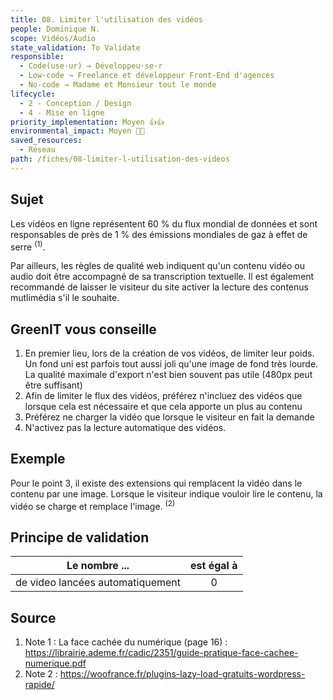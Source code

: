 ```yaml
---
title: 08. Limiter l'utilisation des vidéos
people: Dominique N.
scope: Vidéos/Audio
state_validation: To Validate
responsible:
  - Code(use·ur) → Développeu·se·r
  - Low-code → Freelance et développeur Front-End d'agences
  - No-code → Madame et Monsieur tout le monde
lifecycle: 
  - 2 - Conception / Design
  - 4 - Mise en ligne
priority_implementation: Moyen 👍👍
environmental_impact: Moyen 🌱🌱
saved_resources: 
  - Réseau
path: /fiches/08-limiter-l-utilisation-des-videos
---
```


## Sujet

Les vidéos en ligne représentent 60 % du flux mondial de données et sont responsables de près de 1 % des émissions mondiales de gaz à effet de serre <sup>(1)</sup>.

Par ailleurs, les règles de qualité web indiquent qu'un contenu vidéo ou audio doit être accompagné de sa transcription textuelle. Il est également recommandé de laisser le visiteur du site activer la lecture des contenus mutlimédia s'il le souhaite.

## GreenIT vous conseille

1.  En premier lieu, lors de la création de vos vidéos, de limiter leur poids. Un fond uni est parfois tout aussi joli qu'une image de fond très lourde. La qualité maximale d'export n'est bien souvent pas utile (480px peut être suffisant)
2.  Afin de limiter le flux des vidéos, préférez n'incluez des vidéos que lorsque cela est nécessaire et que cela apporte un plus au contenu
3.  Préférez ne charger la vidéo que lorsque le visiteur en fait la demande
4.  N'activez pas la lecture automatique des vidéos.

## Exemple

Pour le point 3, il existe des extensions qui remplacent la vidéo dans le contenu par une image. Lorsque le visiteur indique vouloir lire le contenu, la vidéo se charge et remplace l'image. <sup>(2)</sup>

## Principe de validation

| Le nombre ... | est égal à |
| ------------- | :---------------------: |
| de video lancées automatiquement        |            0            |

## Source

1. Note 1 : La face cachée du numérique (page 16) : <https://librairie.ademe.fr/cadic/2351/guide-pratique-face-cachee-numerique.pdf>
2. Note 2 : <https://woofrance.fr/plugins-lazy-load-gratuits-wordpress-rapide/>
